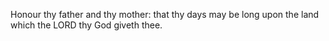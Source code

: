 Honour thy father and thy mother: that thy days may be long upon the land which the LORD thy God giveth thee.
